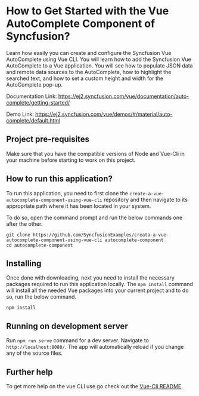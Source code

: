 # How to Get Started with the Vue AutoComplete Component of Syncfusion?

Learn how easily you can create and configure the Syncfusion Vue AutoComplete using Vue CLI. You will learn how to add the Syncfusion Vue AutoComplete to a Vue application. You will see how to populate JSON data and remote data sources to the AutoComplete, how to highlight the searched text, and how to set a custom height and width for the AutoComplete pop-up. 

Documentation Link: https://ej2.syncfusion.com/vue/documentation/auto-complete/getting-started/

Demo Link: https://ej2.syncfusion.com/vue/demos/#/material/auto-complete/default.html

## Project pre-requisites
Make sure that you have the compatible versions of Node and Vue-Cli in your machine before starting to work on this project.

## How to run this application?
To run this application, you need to first clone the `create-a-vue-autocomplete-component-using-vue-cli` repository and then navigate to its appropriate path where it has been located in your system.

To do so, open the command prompt and run the below commands one after the other.

```
git clone https://github.com/SyncfusionExamples/creata-a-vue-autocomplete-component-using-vue-cli autocomplete-component
cd autocomplete-component
```

## Installing
Once done with downloading, next you need to install the necessary packages required to run this application locally. The `npm install` command will install all the needed Vue packages into your current project and to do so, run the below command.

```
npm install
```

## Running on development server
Run `npm run serve` command for a dev server. Navigate to `http://localhost:8080/`. The app will automatically reload if you change any of the source files.

## Further help

To get more help on the vue CLI use go check out the [Vue-Cli README](https://github.com/vuejs/vue-cli/blob/master/README.md).
